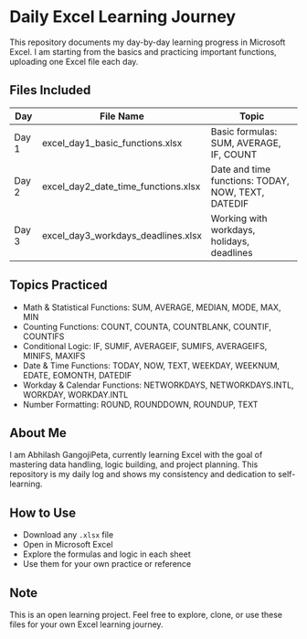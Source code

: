 # Daily Excel Learning Journey

This repository documents my day-by-day learning progress in Microsoft Excel. I am starting from the basics and practicing important functions, uploading one Excel file each day.


## Files Included

| Day | File Name                             | Topic                                    |
|-----|----------------------------------------|------------------------------------------|
| Day 1 | excel_day1_basic_functions.xlsx        | Basic formulas: SUM, AVERAGE, IF, COUNT |
| Day 2 | excel_day2_date_time_functions.xlsx    | Date and time functions: TODAY, NOW, TEXT, DATEDIF |
| Day 3 | excel_day3_workdays_deadlines.xlsx     | Working with workdays, holidays, deadlines |


## Topics Practiced

- Math & Statistical Functions: SUM, AVERAGE, MEDIAN, MODE, MAX, MIN  
- Counting Functions: COUNT, COUNTA, COUNTBLANK, COUNTIF, COUNTIFS  
- Conditional Logic: IF, SUMIF, AVERAGEIF, SUMIFS, AVERAGEIFS, MINIFS, MAXIFS  
- Date & Time Functions: TODAY, NOW, TEXT, WEEKDAY, WEEKNUM, EDATE, EOMONTH, DATEDIF  
- Workday & Calendar Functions: NETWORKDAYS, NETWORKDAYS.INTL, WORKDAY, WORKDAY.INTL  
- Number Formatting: ROUND, ROUNDDOWN, ROUNDUP, TEXT  



## About Me

I am Abhilash GangojiPeta, currently learning Excel with the goal of mastering data handling, logic building, and project planning. This repository is my daily log and shows my consistency and dedication to self-learning.



## How to Use

- Download any `.xlsx` file
- Open in Microsoft Excel
- Explore the formulas and logic in each sheet
- Use them for your own practice or reference


## Note

This is an open learning project. Feel free to explore, clone, or use these files for your own Excel learning journey.
